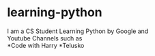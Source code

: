 # learning-python
I am a CS Student Learning Python by Google and  
Youtube Channels such as  
*Code with Harry
*Telusko
